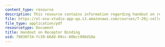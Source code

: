```yaml
---
content_type: resource
description: This resource contains information regarding handout on receptor binding
file: https://ol-ocw-studio-app-qa.s3.amazonaws.com/courses/7-29j-cellular-neurobiology-spring-2012/78030f34fc3966dd09cc60bcc996d10a_MIT7_29JS12_RecepBindHout.pdf
file_type: application/pdf
resourcetype: Document
title: Handout on Receptor Binding
uid: 78030f34-fc39-66dd-09cc-60bcc996d10a
---
```

